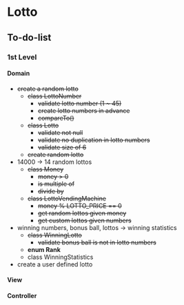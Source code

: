 # Lotto

## To-do-list

### 1st Level

####  Domain
- ~~create a random lotto~~
    - ~~class LottoNumber~~
        - ~~validate lotto number (1 ~ 45)~~
        - ~~create lotto numbers in advance~~
        - ~~compareTo()~~
    - ~~class Lotto~~
        - ~~validate not null~~
        - ~~validate no duplication in lotto numbers~~
        - ~~validate size of 6~~
    - ~~create random lotto~~
- 14000 -> 14 random lottos
    - ~~class Money~~
        - ~~money > 0~~
        - ~~is multiple of~~
        - ~~divide by~~
    - ~~class LottoVendingMachine~~
        - ~~money % LOTTO_PRICE == 0~~
        - ~~get random lottos given money~~
        - ~~get custom lottos given numbers~~
- winning numbers, bonus ball, lottos -> winning statistics
    - ~~class WinningLotto~~
        - ~~validate bonus ball is not in lotto numbers~~
    - **enum Rank**
    - class WinningStatistics
- create a user defined lotto

#### View

#### Controller